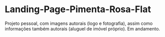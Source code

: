 # Landing-Page-Pimenta-Rosa-Flat

Projeto pessoal, com imagens autorais (logo e fotografia), assim como informações também autorais (aluguel de imóvel próprio).
Em andamento.
